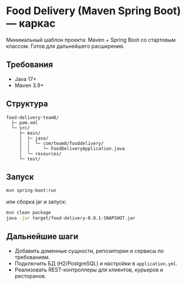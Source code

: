 # Food Delivery (Maven Spring Boot) — каркас

Минимальный шаблон проекта: Maven + Spring Boot со стартовым классом. Готов для дальнейшего расширения.

## Требования
- Java 17+
- Maven 3.9+

## Структура
```
food-delivery-team8/
  ├─ pom.xml
  └─ src/
     ├─ main/
     │  ├─ java/
     │  │  └─ com/team8/fooddelivery/
     │  │     └─ FoodDeliveryApplication.java
     │  └─ resources/
     └─ test/
```

## Запуск
```bash
mvn spring-boot:run
```

или сборка jar и запуск:
```bash
mvn clean package
java -jar target/food-delivery-0.0.1-SNAPSHOT.jar
```

## Дальнейшие шаги
- Добавить доменные сущности, репозитории и сервисы по требованиям.
- Подключить БД (H2/PostgreSQL) и настройки в `application.yml`.
- Реализовать REST-контроллеры для клиентов, курьеров и ресторанов.
